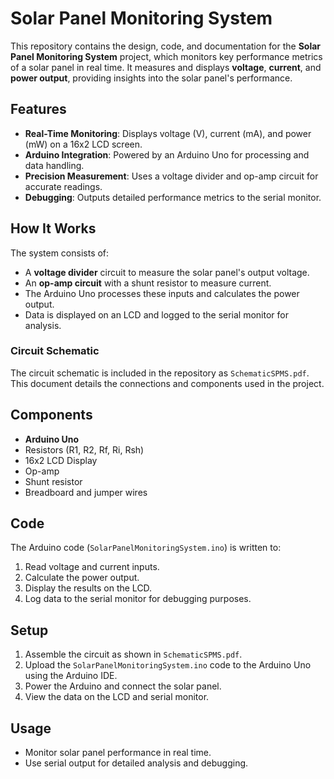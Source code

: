 # Solar Panel Monitoring System

This repository contains the design, code, and documentation for the **Solar Panel Monitoring System** project, which monitors key performance metrics of a solar panel in real time. It measures and displays **voltage**, **current**, and **power output**, providing insights into the solar panel's performance.

## Features
- **Real-Time Monitoring**: Displays voltage (V), current (mA), and power (mW) on a 16x2 LCD screen.
- **Arduino Integration**: Powered by an Arduino Uno for processing and data handling.
- **Precision Measurement**: Uses a voltage divider and op-amp circuit for accurate readings.
- **Debugging**: Outputs detailed performance metrics to the serial monitor.

## How It Works
The system consists of:
- A **voltage divider** circuit to measure the solar panel's output voltage.
- An **op-amp circuit** with a shunt resistor to measure current.
- The Arduino Uno processes these inputs and calculates the power output.
- Data is displayed on an LCD and logged to the serial monitor for analysis.

### Circuit Schematic
The circuit schematic is included in the repository as `SchematicSPMS.pdf`. This document details the connections and components used in the project.

## Components
- **Arduino Uno**
- Resistors (R1, R2, Rf, Ri, Rsh)
- 16x2 LCD Display
- Op-amp
- Shunt resistor
- Breadboard and jumper wires

## Code
The Arduino code (`SolarPanelMonitoringSystem.ino`) is written to:
1. Read voltage and current inputs.
2. Calculate the power output.
3. Display the results on the LCD.
4. Log data to the serial monitor for debugging purposes.

## Setup
1. Assemble the circuit as shown in `SchematicSPMS.pdf`.
2. Upload the `SolarPanelMonitoringSystem.ino` code to the Arduino Uno using the Arduino IDE.
3. Power the Arduino and connect the solar panel.
4. View the data on the LCD and serial monitor.

## Usage
- Monitor solar panel performance in real time.
- Use serial output for detailed analysis and debugging.
